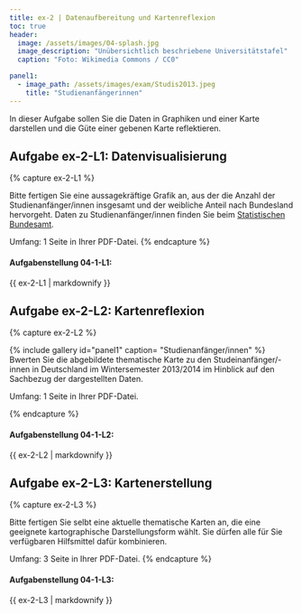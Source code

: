 ```yaml
---
title: ex-2 | Datenaufbereitung und Kartenreflexion
toc: true
header:
  image: /assets/images/04-splash.jpg
  image_description: "Unübersichtlich beschriebene Universitätstafel"
  caption: "Foto: Wikimedia Commons / CC0"

panel1:
  - image_path: /assets/images/exam/Studis2013.jpeg
    title: "Studienanfängerinnen"
---
```

<script type="text/javascript" async
	src="https://cdnjs.cloudflare.com/ajax/libs/mathjax/2.7.5/latest.js?config=TeX-MML-AM_CHTML">
</script>

<script type="text/x-mathjax-config">
   MathJax.Hub.Config({
     extensions: ["tex2jax.js"],
     jax: ["input/TeX", "output/HTML-CSS"],
     tex2jax: {
       inlineMath: [ ['$','$'], ["\\(","\\)"] ],
       displayMath: [ ['$$','$$'], ["\\[","\\]"] ],
       processEscapes: true
     },
     "HTML-CSS": { availableFonts: ["TeX"] }
   });
</script>

In dieser Aufgabe sollen Sie die Daten in Graphiken und einer Karte darstellen und die Güte einer gebenen Karte reflektieren.


## Aufgabe ex-2-L1: Datenvisualisierung

{% capture ex-2-L1 %}

Bitte fertigen Sie eine aussagekräftige Grafik an, aus der die Anzahl der Studienanfänger/innen insgesamt und der weibliche Anteil nach Bundesland hervorgeht. Daten zu Studienanfänger/innen finden Sie beim  [Statistischen Bundesamt](https://www-genesis.destatis.de/genesis/online?operation=previous&levelindex=2&levelid=1592926818401&levelid=1592926557205&step=1#abreadcrumb).

Umfang: 1 Seite in Ihrer PDF-Datei.
{% endcapture %}

<div class="notice--success">
  <h4 class="no_toc">Aufgabenstellung 04-1-L1:</h4>
  {{ ex-2-L1 | markdownify }}
</div>

## Aufgabe ex-2-L2: Kartenreflexion

{% capture ex-2-L2 %}

{% include gallery id="panel1"  caption= "Studienanfänger/innen" %}
Bwerten Sie die abgebildete thematische Karte zu den Studeinanfänger/-innen in Deutschland im Wintersemester 2013/2014 im Hinblick auf den Sachbezug der dargestellten Daten.

Umfang: 1 Seite in Ihrer PDF-Datei.

{% endcapture %}

<div class="notice--success">
  <h4 class="no_toc">Aufgabenstellung 04-1-L2:</h4>
  {{ ex-2-L2 | markdownify }}
</div>


## Aufgabe ex-2-L3: Kartenerstellung

{% capture ex-2-L3 %}

Bitte fertigen Sie selbt eine aktuelle thematische Karten an, die eine geeignete kartographische Darstellungsform wählt. Sie dürfen alle für Sie verfügbaren Hilfsmittel dafür kombinieren.

Umfang: 3 Seite in Ihrer PDF-Datei.
{% endcapture %}

<div class="notice--success">
  <h4 class="no_toc">Aufgabenstellung 04-1-L3:</h4>
  {{ ex-2-L3 | markdownify }}
</div>
